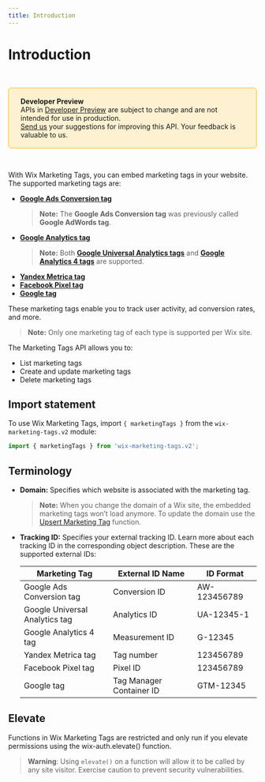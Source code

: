 ```yaml
---
title: Introduction
---
```


# Introduction

&nbsp;

<div style="background-color: #FEF1D1; padding: 18px 24px; border-radius: 6px; border: 1px solid #FDB10C; box-sizing: border-box; display: inline-block">
    <b>Developer Preview</b>
    <br/>
    <span>APIs in <a href="https://www.wix.com/velo/reference/api-overview/developer-preview">Developer Preview</a> are subject to change and are not intended for use in production.<br/><a href="mailto:velo-preview-feedback@wix.com">Send us</a> your suggestions for improving this API. Your feedback is valuable to us.</span>
</div>

&nbsp;

<!--
> **Note:**
> This module is [universal](/api-overview/api-versions#universal-modules). Functions in this module can run on both the backend and frontend, unless specified otherwise.
-->

With Wix Marketing Tags, you can embed marketing tags in your website. The supported marketing tags are:

* [**Google Ads Conversion tag**](https://support.google.com/tagmanager/answer/6105160?hl=en&ref_topic=6334091)
    > **Note:** The **Google Ads Conversion tag** was previously called **Google AdWords tag**.
* [**Google Analytics tag**](https://support.google.com/tagmanager/topic/6333310?hl=en&ref_topic=3002579)
    > **Note:** Both [**Google Universal Analytics tags**](https://support.google.com/tagmanager/answer/6107124?hl=en&ref_topic=6333310) and [**Google Analytics 4 tags**](https://support.google.com/tagmanager/answer/9442095?hl=en&ref_topic=6333310) are supported.
* [**Yandex Metrica tag**](https://yandex.com/support/metrica/index.html)
* [**Facebook Pixel tag**](https://developers.facebook.com/docs/facebook-pixel/)
* [**Google tag**](https://support.google.com/tagmanager/answer/6102821?hl=en&ref_topic=3441530)

These marketing tags enable you to track user activity, ad conversion rates, and more.

> **Note:** Only one marketing tag of each type is supported per Wix site.

The Marketing Tags API allows you to:

* List marketing tags
* Create and update marketing tags
* Delete marketing tags

## Import statement

To use Wix Marketing Tags,
import `{ marketingTags }` from the `wix-marketing-tags.v2` module:

```js
import { marketingTags } from 'wix-marketing-tags.v2';
```

## Terminology

* **Domain:** Specifies which website is associated with the marketing tag.
    > **Note:** When you change the domain of a Wix site, the embedded marketing tags won’t load anymore. To update the domain use the [Upsert Marketing Tag](https://www.wix.com/velo/reference/wix-marketing-tags-v2/upsert-marketing-tag) function. 
* **Tracking ID:** Specifies your external tracking ID. Learn more about each tracking ID in the corresponding object description. These are the supported external IDs:

    | Marketing Tag | External ID Name | ID Format| 
    |-|-|-|
    | Google Ads Conversion tag | Conversion ID | AW-123456789 |
    | Google Universal Analytics tag | Analytics ID | UA-12345-1 |
    | Google Analytics 4 tag | Measurement ID | G-12345  |
    | Yandex Metrica tag | Tag number | 123456789 |
    | Facebook Pixel tag | Pixel ID  | 123456789  |
    | Google tag | Tag Manager Container ID | GTM-12345 |

## Elevate

Functions in Wix Marketing Tags are restricted and only run if you elevate permissions using the wix-auth.elevate() function.

<blockquote class="warning">

__Warning__:
Using `elevate()` on a function will allow it to be called by any site visitor. Exercise caution to prevent security vulnerabilities.

</blockquote>
